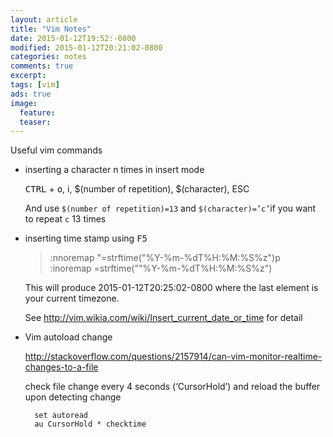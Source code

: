 ```yaml
---
layout: article
title: "Vim Notes"
date: 2015-01-12T19:52:-0800
modified: 2015-01-12T20:21:02-0800
categories: notes
comments: true
excerpt:
tags: [vim]
ads: true
image:
  feature:
  teaser:
---
```


Useful vim commands

* inserting a character n times in insert mode

    <kbd>CTRL</kbd> + <kbd>o</kbd>, i, $(number of repetition), $(character), <kb>ESC</kb>

    And use `$(number of repetition)=13` and `$(character)=’c’`if you want to repeat `c` 13 times

* inserting time stamp using <kbd>F5</kbd>

    > :nnoremap <F5> "=strftime("%Y-%m-%dT%H:%M:%S%z")<CR>p<br>
    > :inoremap <F5> <C-R>=strftime(""%Y-%m-%dT%H:%M:%S%z")<CR>

    This will produce 2015-01-12T20:25:02-0800 where the last element is your current timezone.

    See <http://vim.wikia.com/wiki/Insert_current_date_or_time> for detail

* Vim autoload change

    <http://stackoverflow.com/questions/2157914/can-vim-monitor-realtime-changes-to-a-file>

    check file change every 4 seconds (‘CursorHold’) and reload the buffer upon detecting change

        set autoread
        au CursorHold * checktime
